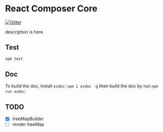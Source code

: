 # React Composer Core
[![Gitter](https://badges.gitter.im/Join%20Chat.svg)](https://gitter.im/towry/composer-core?utm_source=badge&utm_medium=badge&utm_campaign=pr-badge)

description is here

## Test

```bash
npm test
```

## Doc

To build the doc, install `esdoc`: `npm i esdoc -g` then build the doc by run
`npm run esdoc`.

## TODO

- [x] treeMapBuilder
- [ ] render treeMap
